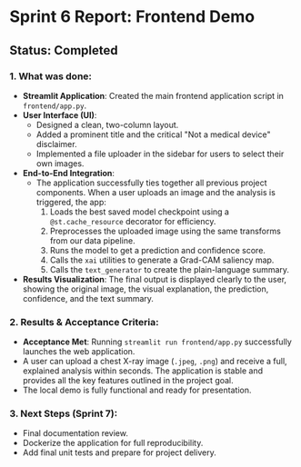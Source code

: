 

# Sprint 6 Report: Frontend Demo

## Status: Completed

### 1. What was done:
-   **Streamlit Application**: Created the main frontend application script in `frontend/app.py`.
-   **User Interface (UI)**:
    -   Designed a clean, two-column layout.
    -   Added a prominent title and the critical "Not a medical device" disclaimer.
    -   Implemented a file uploader in the sidebar for users to select their own images.
-   **End-to-End Integration**:
    -   The application successfully ties together all previous project components. When a user uploads an image and the analysis is triggered, the app:
        1.  Loads the best saved model checkpoint using a `@st.cache_resource` decorator for efficiency.
        2.  Preprocesses the uploaded image using the same transforms from our data pipeline.
        3.  Runs the model to get a prediction and confidence score.
        4.  Calls the `xai` utilities to generate a Grad-CAM saliency map.
        5.  Calls the `text_generator` to create the plain-language summary.
-   **Results Visualization**: The final output is displayed clearly to the user, showing the original image, the visual explanation, the prediction, confidence, and the text summary.

### 2. Results & Acceptance Criteria:
-   **Acceptance Met**: Running `streamlit run frontend/app.py` successfully launches the web application.
-   A user can upload a chest X-ray image (`.jpeg`, `.png`) and receive a full, explained analysis within seconds. The application is stable and provides all the key features outlined in the project goal.
-   The local demo is fully functional and ready for presentation.

### 3. Next Steps (Sprint 7):
-   Final documentation review.
-   Dockerize the application for full reproducibility.
-   Add final unit tests and prepare for project delivery.